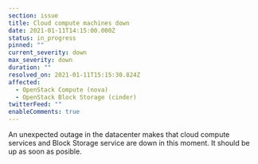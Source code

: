 ```yaml
---
section: issue
title: Cloud compute machines down
date: 2021-01-11T14:15:00.000Z
status: in_progress
pinned: ""
current_severity: down
max_severity: down
duration: ""
resolved_on: 2021-01-11T15:15:30.824Z
affected:
  - OpenStack Compute (nova)
  - OpenStack Block Storage (cinder)
twitterFeed: ""
enableComments: true
---
```

An unexpected outage in the datacenter makes that cloud compute services and Block Storage service are down in this moment. It should be up as soon as posible.